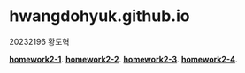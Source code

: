 # hwangdohyuk.github.io

20232196 황도혁

[**homework2-1**](https://hwangdohyuk.github.io/homework2-1.html).
[**homework2-2**](https://hwangdohyuk.github.io/homework2-2.html).
[**homework2-3**](https://hwangdohyuk.github.io/homework2-3.html).
[**homework2-4**](https://hwangdohyuk.github.io/homework2-4.html).
